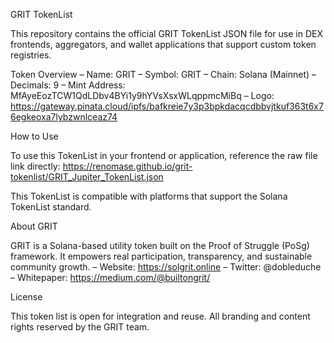 GRIT TokenList

This repository contains the official GRIT TokenList JSON file for use in DEX frontends, aggregators, and wallet applications that support custom token registries.

Token Overview
– Name: GRIT
– Symbol: GRIT
– Chain: Solana (Mainnet)
– Decimals: 9
– Mint Address: MfAyeEozTCW1QdLDbv4BYi1y9hYVsXsxWLqppmcMiBq
– Logo: https://gateway.pinata.cloud/ipfs/bafkreie7y3p3bpkdacqcdbbvjtkuf363t6x76egkeoxa7lybzwnlceaz74

How to Use

To use this TokenList in your frontend or application, reference the raw file link directly:
https://renomase.github.io/grit-tokenlist/GRIT_Jupiter_TokenList.json

This TokenList is compatible with platforms that support the Solana TokenList standard.

About GRIT

GRIT is a Solana-based utility token built on the Proof of Struggle (PoSg) framework. It empowers real participation, transparency, and sustainable community growth.
– Website: https://solgrit.online
– Twitter: @dobleduche
– Whitepaper: https://medium.com/@builtongrit/

License

This token list is open for integration and reuse. All branding and content rights reserved by the GRIT team.